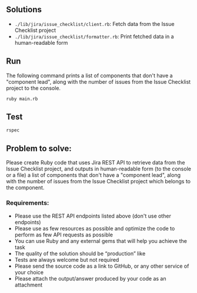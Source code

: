 ## Solutions

- `./lib/jira/issue_checklist/client.rb`: Fetch data from the Issue Checklist project
- `./lib/jira/issue_checklist/formatter.rb`: Print fetched data in a human-readable form

## Run

The following command prints a list of components that don't have a "component lead", along with the number of issues from the Issue Checklist project to the console.

```
ruby main.rb
```

## Test

```
rspec
```

## Problem to solve:

Please create Ruby code that uses Jira REST API to retrieve data from the Issue Checklist project, and outputs in human-readable form (to the console or a file) a list of components that don't have a "component lead", along with the number of issues from the Issue Checklist project which belongs to the component.

### Requirements:

- Please use the REST API endpoints listed above (don't use other endpoints)
- Please use as few resources as possible and optimize the code to perform as few API requests as possible
- You can use Ruby and any external gems that will help you achieve the task
- The quality of the solution should be “production” like
- Tests are always welcome but not required
- Please send the source code as a link to GitHub, or any other service of your choice
- Please attach the output/answer produced by your code as an attachment